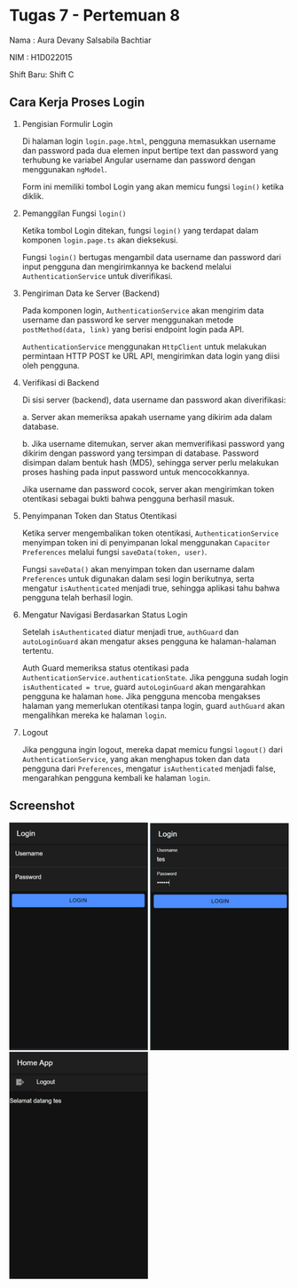 # Tugas 7 - Pertemuan 8

Nama : Aura Devany Salsabila Bachtiar

NIM : H1D022015

Shift Baru: Shift C

## Cara Kerja Proses Login

1. Pengisian Formulir Login
   
   Di halaman login `login.page.html`, pengguna memasukkan username dan password pada dua elemen input bertipe text dan password yang terhubung ke variabel Angular username dan password dengan menggunakan `ngModel`.
 
   Form ini memiliki tombol Login yang akan memicu fungsi `login()` ketika diklik.

2. Pemanggilan Fungsi `login()`

   Ketika tombol Login ditekan, fungsi `login()` yang terdapat dalam komponen `login.page.ts` akan dieksekusi.

   Fungsi `login()` bertugas mengambil data username dan password dari input pengguna dan mengirimkannya ke backend melalui `AuthenticationService` untuk diverifikasi.

3. Pengiriman Data ke Server (Backend)

   Pada komponen login, `AuthenticationService` akan mengirim data username dan password ke server menggunakan metode `postMethod(data, link)` yang berisi endpoint login pada API.

   `AuthenticationService` menggunakan `HttpClient` untuk melakukan permintaan HTTP POST ke URL API, mengirimkan data login yang diisi oleh pengguna.

4. Verifikasi di Backend

   Di sisi server (backend), data username dan password akan diverifikasi:

      a. Server akan memeriksa apakah username yang dikirim ada dalam database.

      b. Jika username ditemukan, server akan memverifikasi password yang dikirim dengan password yang tersimpan di database. Password disimpan dalam bentuk hash (MD5), sehingga server perlu melakukan proses hashing pada input password untuk mencocokkannya.

   Jika username dan password cocok, server akan mengirimkan token otentikasi sebagai bukti bahwa pengguna berhasil masuk.

6. Penyimpanan Token dan Status Otentikasi

   Ketika server mengembalikan token otentikasi, `AuthenticationService` menyimpan token ini di penyimpanan lokal menggunakan `Capacitor Preferences` melalui fungsi `saveData(token, user)`.

   Fungsi `saveData()` akan menyimpan token dan username dalam `Preferences` untuk digunakan dalam sesi login berikutnya, serta mengatur `isAuthenticated` menjadi true, sehingga aplikasi tahu bahwa pengguna telah berhasil login.

7. Mengatur Navigasi Berdasarkan Status Login

   Setelah `isAuthenticated` diatur menjadi true, `authGuard` dan `autoLoginGuard` akan mengatur akses pengguna ke halaman-halaman tertentu.

   Auth Guard memeriksa status otentikasi pada `AuthenticationService.authenticationState`. Jika pengguna sudah login `isAuthenticated = true`, guard `autoLoginGuard` akan mengarahkan pengguna ke halaman `home`. Jika pengguna mencoba mengakses halaman yang memerlukan otentikasi tanpa login, guard `authGuard` akan mengalihkan mereka ke halaman `login`.

8. Logout

   Jika pengguna ingin logout, mereka dapat memicu fungsi `logout()` dari `AuthenticationService`, yang akan menghapus token dan data pengguna dari `Preferences`, mengatur `isAuthenticated` menjadi false, mengarahkan pengguna kembali ke halaman `login`.

## Screenshot

![Lampiran Login](login.png)
![Lampiran Login Form](login_form.png)
![Lampiran Menu](home.png)
